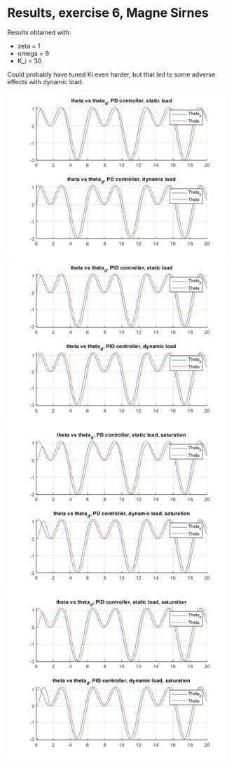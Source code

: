 # Results, exercise 6, Magne Sirnes

Results obtained with:
 + zeta  = 1
 + omega = 9
 + K_i = 30

Could probably have tuned Ki even harder, but that led to some adverse effects with dynamic load.

![PD controller results, no saturation](./PD_no_sat.png)
![PID controller results, no saturation](./PID_no_sat.png)
![PD controller results, with saturation](./PD_sat.png)
![PID controller results, with saturation](./PID_sat.png)